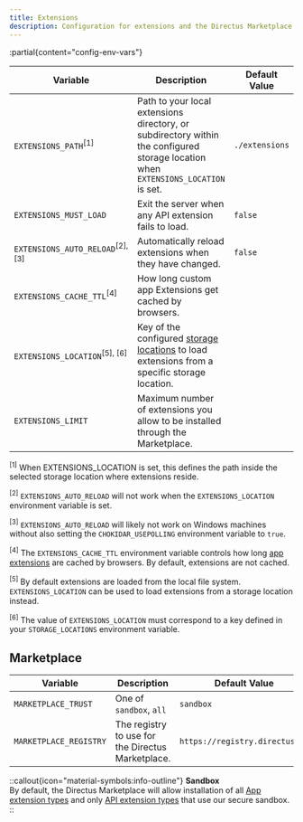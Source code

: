 ```yaml
---
title: Extensions
description: Configuration for extensions and the Directus Marketplace.
---
```


:partial{content="config-env-vars"}

| Variable                                    | Description                                                                                                                        | Default Value  |
| ------------------------------------------- | ---------------------------------------------------------------------------------------------------------------------------------- | -------------- |
| `EXTENSIONS_PATH`<sup>[1]</sup>             | Path to your local extensions directory, or subdirectory within the configured storage location when `EXTENSIONS_LOCATION` is set. | `./extensions` |
| `EXTENSIONS_MUST_LOAD`                      | Exit the server when any API extension fails to load.                                                                              | `false`        |
| `EXTENSIONS_AUTO_RELOAD`<sup>[2], [3]</sup> | Automatically reload extensions when they have changed.                                                                            | `false`        |
| `EXTENSIONS_CACHE_TTL`<sup>[4]</sup>        | How long custom app Extensions get cached by browsers.                                                                             |                |
| `EXTENSIONS_LOCATION`<sup>[5], [6]</sup>    | Key of the configured [storage locations](/configuration/files) to load extensions from a specific storage location.               |                |
| `EXTENSIONS_LIMIT`                          | Maximum number of extensions you allow to be installed through the Marketplace.                                                    |                |

<sup>[1]</sup> When EXTENSIONS_LOCATION is set, this defines the path inside the selected storage location where extensions reside.

<sup>[2]</sup> `EXTENSIONS_AUTO_RELOAD` will not work when the `EXTENSIONS_LOCATION` environment variable is set.

<sup>[3]</sup> `EXTENSIONS_AUTO_RELOAD` will likely not work on Windows machines without also setting the `CHOKIDAR_USEPOLLING` environment variable to `true`.

<sup>[4]</sup> The `EXTENSIONS_CACHE_TTL` environment variable controls how long [app extensions](/guides/extensions/app-extensions) are cached by browsers. By default, extensions are not cached.

<sup>[5]</sup> By default extensions are loaded from the local file system. `EXTENSIONS_LOCATION` can be used to load extensions from a storage location instead.

<sup>[6]</sup> The value of `EXTENSIONS_LOCATION` must correspond to a key defined in your `STORAGE_LOCATIONS` environment variable.

## Marketplace

| Variable               | Description                                       | Default Value                  |
| ---------------------- | ------------------------------------------------- | ------------------------------ |
| `MARKETPLACE_TRUST`    | One of `sandbox`, `all`                           | `sandbox`                      |
| `MARKETPLACE_REGISTRY` | The registry to use for the Directus Marketplace. | `https://registry.directus.io` |

::callout{icon="material-symbols:info-outline"}
**Sandbox**  
By default, the Directus Marketplace will allow installation of all [App extension types](/guides/extensions/app-extensions) and only [API extension types](/guides/extensions/api-extensions) that use our secure sandbox.
::
